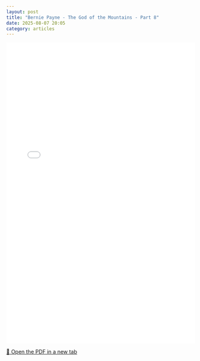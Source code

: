 ```yaml
---
layout: post
title: "Bernie Payne - The God of the Mountains - Part 8"
date: 2025-08-07 20:05
category: articles
---
```


<iframe 
    src="{{ '/assets/articles/Bernie-Payne/Bernie-Payne-The-God-of-the-Mountains-8.pdf' | relative_url }}" 
    width="100%" 
    height="800px" 
    style="border: none;">
</iframe>

<p>
    <a href="{{ '/assets/articles/Bernie-Payne/Bernie-Payne-The-God-of-the-Mountains-8.pdf' | relative_url }}" target="_blank">
        📄 Open the PDF in a new tab
    </a>
</p>
